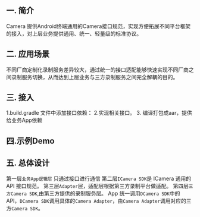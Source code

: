 ## 一. 简介

Camera 提供Android终端通用的Camera接口规范，实现方便拓展不同平台框架的接入，对上层业务提供通用、统一、轻量级的标准协议。

## 二. 应用场景
不同厂商定制化录制服务差异较大，通过统一的接口适配能够快速实现不同厂商之间录制服务切换，从而达到上层业务与三方录制服务之间完全解耦的目的。

## 三. 接入
1.build.gradle 文件中添加接口依赖：
2.实现相关接口。
3. 编译打包成aar，提供给业务App依赖

## 四.示例Demo

## 五. 总体设计
第一层`业务App逻辑层` 只通过接口进行通信
第二层`ICamera SDK`是 ICamera 通用的 API 接口规范。
第三层`Adapter`层，适配层根据第三方录制平台做适配。
第四层`三方Camera SDK`,由第三方提供的录制服务层。
App 统一调用`DCamera SDK`中的 API，`DCamera SDK`调用具体的`Camera Adapter`，由`Camera Adapter`调用对应的三方`Camera SDK`。

